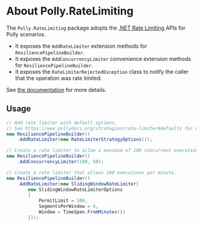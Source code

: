 # About Polly.RateLimiting

The `Polly.RateLimiting` package adopts the [.NET Rate Limiting](https://devblogs.microsoft.com/dotnet/announcing-rate-limiting-for-dotnet/) APIs for Polly scenarios.

- It exposes the `AddRateLimiter` extension methods for `ResiliencePipelineBuilder`.
- It exposes the `AddConcurrencyLimiter` convenience extension methods for `ResiliencePipelineBuilder`.
- It exposes the `RateLimiterRejectedException` class to notify the caller that the operation was rate limited.

See [the documentation](https://www.pollydocs.org/strategies/rate-limiter) for more details.

## Usage

<!-- snippet: rate-limiter -->
```cs
// Add rate limiter with default options.
// See https://www.pollydocs.org/strategies/rate-limiter#defaults for defaults.
new ResiliencePipelineBuilder()
    .AddRateLimiter(new RateLimiterStrategyOptions());

// Create a rate limiter to allow a maximum of 100 concurrent executions and a queue of 50.
new ResiliencePipelineBuilder()
    .AddConcurrencyLimiter(100, 50);

// Create a rate limiter that allows 100 executions per minute.
new ResiliencePipelineBuilder()
    .AddRateLimiter(new SlidingWindowRateLimiter(
        new SlidingWindowRateLimiterOptions
        {
            PermitLimit = 100,
            SegmentsPerWindow = 4,
            Window = TimeSpan.FromMinutes(1)
        }));
```
<!-- endSnippet -->
